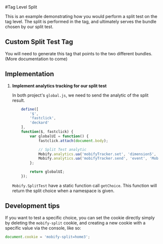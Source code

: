 #Tag Level Split

This is an example demonstrating how you would perform a split test on the tag level. The split is performed in the tag, and ultimately serves the bundle chosen by our split test.

## Custom Split Test Tag

You will need to generate this tag that points to the two different bundles. (More documentation to come)

## Implementation
	
1. **Implement analytics tracking for our split test**

	In both project's `global.js`, we need to send the analytic of the split result.
	
	```js
		define([
		    '$',
		    'fastclick',
		    'deckard'
		],
		function($, fastclick) {
		    var globalUI = function() {
		        fastclick.attach(document.body);

		        // Split Test analytic
		        Mobify.analytics.ua('mobifyTracker.set', 'dimension5', Mobify.SplitTest.getChoice('mobify'));
	        	Mobify.analytics.ua('mobifyTracker.send', 'event', 'Mobify', 'SplitTest', {'nonInteraction': 1});
		    };

		    return globalUI;
		});
	```
	`Mobify.SplitTest` have a static function call `getChoice`. This function will return the split choice
	when a namespace is given.

## Development tips

If you want to test a specific choice, you can set the cookie directly simply by deleting the `mobify-split` cookie, and creating a new cookie with a specific value via the console, like so:

```js
document.cookie = 'mobify-split=home3';
```